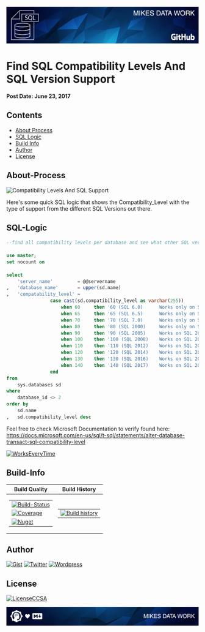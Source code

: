 ![MIKES DATA WORK GIT REPO](https://raw.githubusercontent.com/mikesdatawork/images/master/git_mikes_data_work_banner_01.png "Mikes Data Work")        

# Find SQL Compatibility Levels And SQL Version Support
**Post Date: June 23, 2017**        



## Contents    
- [About Process](##About-Process)  
- [SQL Logic](#SQL-Logic)  
- [Build Info](#Build-Info)  
- [Author](#Author)  
- [License](#License)       

## About-Process


![Compatibility Levels And SQL Support]( https://mikesdatawork.files.wordpress.com/2017/06/image001.png "Get SQL Compatibility Levels And Support")
 
<p>Here's some quick SQL logic that shows the Compatibility_Level with the type of support from the different SQL Versions out there.</p>      


## SQL-Logic
```SQL
--find all compatibility levels per database and see what other SQL versions support it.
 
use master;
set nocount on
 
select
    'server_name'         = @@servername
,   'database_name'       = upper(sd.name)
,   'compatability_level' =
                case cast(sd.compatibility_level as varchar(255))
                    when 60     then '60 (SQL 6.0)      Works only on SQL 6'
                    when 65     then '65 (SQL 6.5)      Works only on SQL 6.5'
                    when 70     then '70 (SQL 7.0)      Works only on SQL 7'
                    when 80     then '80 (SQL 2000)     Works only on SQL 2000'
                    when 90     then '90 (SQL 2005)     Works on SQL 2005, 2000'
                    when 100    then '100 (SQL 2008)    Works on SQL 2008R2, 2005'
                    when 110    then '110 (SQL 2012)    Works on SQL 2012, 2008R2, 2005'
                    when 120    then '120 (SQL 2014)    Works on SQL 2014, 2012, 2008R2'
                    when 130    then '130 (SQL 2016)    Works on SQL 2016, 2014, 2012, 2008R2'
                    when 140    then '140 (SQL 2017)    Works on SQL 2017, 2016, 2014, 2012, 2008R2'
                end
from
    sys.databases sd
where
    database_id <> 2
order by
    sd.name
,   sd.compatibility_level desc
```
Feel free to check Microsoft Documentation to verify found here:
https://docs.microsoft.com/en-us/sql/t-sql/statements/alter-database-transact-sql-compatibility-level



[![WorksEveryTime](https://forthebadge.com/images/badges/60-percent-of-the-time-works-every-time.svg)](https://shitday.de/)

## Build-Info

| Build Quality | Build History |
|--|--|
|<table><tr><td>[![Build-Status](https://ci.appveyor.com/api/projects/status/pjxh5g91jpbh7t84?svg?style=flat-square)](#)</td></tr><tr><td>[![Coverage](https://coveralls.io/repos/github/tygerbytes/ResourceFitness/badge.svg?style=flat-square)](#)</td></tr><tr><td>[![Nuget](https://img.shields.io/nuget/v/TW.Resfit.Core.svg?style=flat-square)](#)</td></tr></table>|<table><tr><td>[![Build history](https://buildstats.info/appveyor/chart/tygerbytes/resourcefitness)](#)</td></tr></table>|

## Author

[![Gist](https://img.shields.io/badge/Gist-MikesDataWork-<COLOR>.svg)](https://gist.github.com/mikesdatawork)
[![Twitter](https://img.shields.io/badge/Twitter-MikesDataWork-<COLOR>.svg)](https://twitter.com/mikesdatawork)
[![Wordpress](https://img.shields.io/badge/Wordpress-MikesDataWork-<COLOR>.svg)](https://mikesdatawork.wordpress.com/)

     
## License
[![LicenseCCSA](https://img.shields.io/badge/License-CreativeCommonsSA-<COLOR>.svg)](https://creativecommons.org/share-your-work/licensing-types-examples/)

![Mikes Data Work](https://raw.githubusercontent.com/mikesdatawork/images/master/git_mikes_data_work_banner_02.png "Mikes Data Work")

